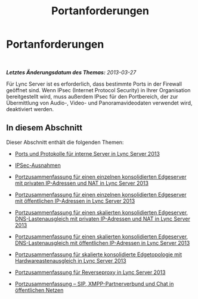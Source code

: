 ﻿---
title: Portanforderungen
TOCTitle: Portanforderungen
ms:assetid: 9a6c1300-ef88-4181-a8f1-43cd3093962b
ms:mtpsurl: https://technet.microsoft.com/de-de/library/Gg398798(v=OCS.15)
ms:contentKeyID: 49294866
ms.date: 05/19/2016
mtps_version: v=OCS.15
ms.translationtype: HT
---

# Portanforderungen

 

_**Letztes Änderungsdatum des Themas:** 2013-03-27_

Für Lync Server ist es erforderlich, dass bestimmte Ports in der Firewall geöffnet sind. Wenn IPsec (Internet Protocol Security) in Ihrer Organisation bereitgestellt wird, muss außerdem IPsec für den Portbereich, der zur Übermittlung von Audio-, Video- und Panoramavideodaten verwendet wird, deaktiviert werden.

## In diesem Abschnitt

Dieser Abschnitt enthält die folgenden Themen:

  - [Ports und Protokolle für interne Server in Lync Server 2013](lync-server-2013-ports-and-protocols-for-internal-servers.md)

  - [IPSec-Ausnahmen](lync-server-2013-ipsec-exceptions.md)

  - [Portzusammenfassung für einen einzelnen konsolidierten Edgeserver mit privaten IP-Adressen und NAT in Lync Server 2013](lync-server-2013-port-summary-single-consolidated-edge-with-private-ip-addresses-using-nat.md)

  - [Portzusammenfassung für einen einzelnen konsolidierten Edgeserver mit öffentlichen IP-Adressen in Lync Server 2013](lync-server-2013-port-summary-single-consolidated-edge-with-public-ip-addresses.md)

  - [Portzusammenfassung für einen skalierten konsolidierten Edgeserver, DNS-Lastenausgleich mit privaten IP-Adressen und NAT in Lync Server 2013](lync-server-2013-port-summary-scaled-consolidated-edge-dns-load-balancing-with-private-ip-addresses-using-nat.md)

  - [Portzusammenfassung für einen skalierten konsolidierten Edgeserver, DNS-Lastenausgleich mit öffentlichen IP-Adressen in Lync Server 2013](lync-server-2013-port-summary-scaled-consolidated-edge-dns-load-balancing-with-public-ip-addresses.md)

  - [Portzusammenfassung für skalierte konsolidierte Edgetopologie mit Hardwareastenausgleich in Lync Server 2013](lync-server-2013-port-summary-scaled-consolidated-edge-with-hardware-load-balancers.md)

  - [Portzusammenfassung für Reverseproxy in Lync Server 2013](lync-server-2013-port-summary-reverse-proxy.md)

  - [Portzusammenfassung – SIP, XMPP-Partnerverbund und Chat in öffentlichen Netzen](lync-server-2013-port-summary-sip-xmpp-federation-and-public-instant-messaging.md)

